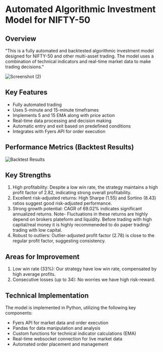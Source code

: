 # Automated Algorithmic Investment Model for NIFTY-50

## Overview

"This is a fully automated and backtested algorithmic investment model designed for NIFTY-50 and other multi-asset trading. The model uses a combination of technical indicators and real-time market data to make trading decisions."

![Screenshot (2)](https://github.com/user-attachments/assets/6b45bd14-8760-4cf6-a965-b930dc2b413a)

## Key Features

- Fully automated trading
- Uses 5-minute and 15-minute timeframes
- Implements 5 and 15 EMA along with price action
- Real-time data processing and decision making
- Automatic entry and exit based on predefined conditions
- Integrates with Fyers API for order execution

## Performance Metrics (Backtest Results)

![Backtest Results](backtest_results_image_url.png)


## Key Strengths

1. High profitability: Despite a low win rate, the strategy maintains a high profit factor of 2.82, indicating strong overall profitability.
2. Excellent risk-adjusted returns: High Sharpe (1.55) and Sortino (8.43) ratios suggest good risk-adjusted performance.
3. Strong growth potential: CAGR of 69.02% indicates significant annualized returns. Note- Fluctuations in these returns are highly depend on brokers plateform and liquidity.
   Before trading with high capital/real money it is highly recommeneded to do paper trading/ trading with low capital.
5. Robust to outliers: Outlier-adjusted profit factor (2.78) is close to the regular profit factor, suggesting consistency.

## Areas for Improvement

1. Low win rate (33%): Our strategy have low win rate, compensated by high average profits.
2. Consecutive losses (up to 34): No worries we have high risk-reward.

## Technical Implementation

The model is implemented in Python, utilizing the following key components:

- Fyers API for market data and order execution 
- Pandas for data manipulation and analysis
- Custom functions for technical indicator calculations (EMA)
- Real-time websocket connection for live market data
- Automated order placement and management
